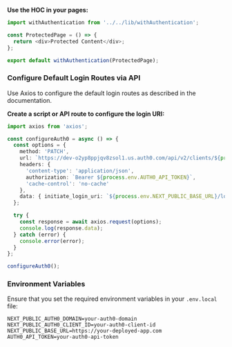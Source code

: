 **Use the HOC in your pages:**
```typescript
import withAuthentication from '../../lib/withAuthentication';

const ProtectedPage = () => {
  return <div>Protected Content</div>;
};

export default withAuthentication(ProtectedPage);
```



### Configure Default Login Routes via API
Use Axios to configure the default login routes as described in the documentation.

**Create a script or API route to configure the login URI:**
```typescript
import axios from 'axios';

const configureAuth0 = async () => {
  const options = {
    method: 'PATCH',
    url: `https://dev-o2yp8ppjqv8zsol1.us.auth0.com/api/v2/clients/${process.env.AUTH0_CLIENT_ID}`,
    headers: {
      'content-type': 'application/json',
      authorization: `Bearer ${process.env.AUTH0_API_TOKEN}`,
      'cache-control': 'no-cache'
    },
    data: { initiate_login_uri: `${process.env.NEXT_PUBLIC_BASE_URL}/login` }
  };

  try {
    const response = await axios.request(options);
    console.log(response.data);
  } catch (error) {
    console.error(error);
  }
};

configureAuth0();
```

### Environment Variables
Ensure that you set the required environment variables in your `.env.local` file:
```env
NEXT_PUBLIC_AUTH0_DOMAIN=your-auth0-domain
NEXT_PUBLIC_AUTH0_CLIENT_ID=your-auth0-client-id
NEXT_PUBLIC_BASE_URL=https://your-deployed-app.com
AUTH0_API_TOKEN=your-auth0-api-token
```

